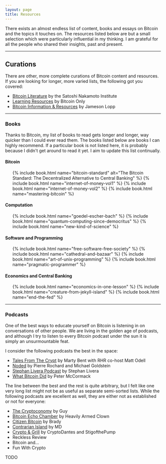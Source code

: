 ```yaml
---
layout: page
title: Resources
---
```


There exists an almost endless list of content, books and essays on Bitcoin and
the topics it touches on. The resources listed below are but a small selection
which were particularly influential in my thinking. I am grateful for all the
people who shared their insights, past and present.

---

## Curations

There are other, more complete curations of Bitcoin content and resources. If
you are looking for longer, more varied lists, the following got you covered:

- [Bitcoin Literature][sni] by the Satoshi Nakamoto Institute
- [Learning Resources][bitcoin-only] by Bitcoin Only
- [Bitcoin Information & Resources][lopp] by Jameson Lopp

---

### Books

Thanks to Bitcoin, my list of books to read gets longer and longer, way quicker than I could
ever read them. The books listed below are books I can highly recommend. If a
particular book is not listed here, it is probably because I didn't get around
to read it yet. I aim to update this list continually.

#### Bitcoin

<ul class="books">
{% include book.html name="bitcoin-standard" alt="The Bitcoin Standard: The Decentralized Alternative to Central Banking" %}
{% include book.html name="internet-of-money-vol1" %}
{% include book.html name="internet-of-money-vol2" %}
{% include book.html name="mastering-bitcoin" %}
</ul>

#### Computation

<ul class="books">
{% include book.html name="goedel-escher-bach" %}
{% include book.html name="quantum-computing-since-democritus" %}
{% include book.html name="new-kind-of-science" %}
</ul>

#### Software and Programming

<ul class="books">
{% include book.html name="free-software-free-society" %}
{% include book.html name="cathedral-and-bazaar" %}
{% include book.html name="art-of-unix-programming" %}
{% include book.html name="pragmatic-programmer" %}
</ul>

#### Economics and Central Banking

<ul class="books">
{% include book.html name="economics-in-one-lesson" %}
{% include book.html name="creature-from-jekyll-island" %}
{% include book.html name="end-the-fed" %}
</ul>

---

### Podcasts

One of the best ways to educate yourself on Bitcoin is listening in on
conversations of other people. We are living in the golden age of podcasts, and
although I try to listen to every Bitcoin podcast under the sun it is simply an
unsurmountable feat.

I consider the following podcasts the best in the space:

- [Tales From The Crypt][tftc] by Marty Bent with RHR co-host Matt Odell
- [Noded][noded] by Pierre Rochard and Michael Goldstein
- [Stephan Livera Podcast][slp] by Stephan Livera
- [What Bitcoin Did][wbd] by Peter McCormack

The line between the best and the rest is quite arbitrary, but I felt like one
very long list might not be as useful as separate semi-sorted lists. While the
following podcasts  are excellent as well, they are either not as established or
not for everyone:

- [The Cryptoconomy][cryptoconomy] by Guy
- [Bitcoin Echo Chamber][bec] by Heavily Armed Clown
- [Citizen Bitcoin][cb] by Brady
- [Contrarian Island][ci] by MD
- [Crypto & Grill][cag] by CryptoDantes and StigofthePump
- Reckless Review
- Bitcoin and...
- Fun With Crypto

<!-- Resources -->
[lopp]: https://www.lopp.net/bitcoin-information.html
[bitcoin-only]: https://bitcoin-only.com/
[guy]: https://cryptoconomy.life/
[guy-books]: https://cryptoconomy.life/bitcoin-survivors-book-list/
[sni]: https://nakamotoinstitute.org/literature/

<!-- Books -->

<!-- Podcasts -->
[tftc]: https://tftc.io/tales-from-the-crypt/
[noded]: https://noded.org/
[slp]: https://stephanlivera.com/
[wbd]: https://www.whatbitcoindid.com/
[cryptoconomy]: https://cryptoconomy.life/
[bec]: https://bitcoinechochamber.com/
[cb]: https://citizenbitcoin.world/
[ci]: https://contrarianisland.com
[cag]: https://twitter.com/cryptoandgrill

<!-- Twitter People -->
TODO

